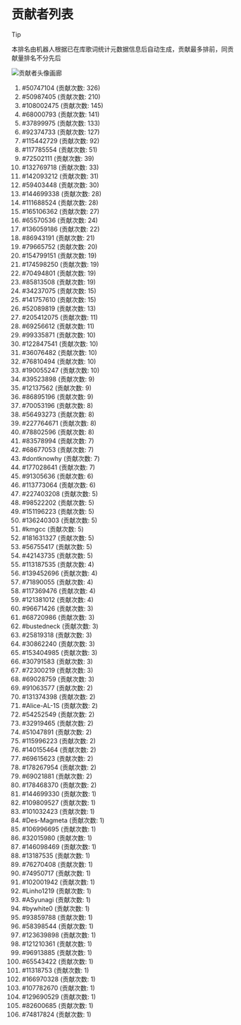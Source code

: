 # 贡献者列表

> [!TIP]
> 本排名由机器人根据已在库歌词统计元数据信息后自动生成，贡献最多排前，同贡献量排名不分先后

![贡献者头像画廊](./CONTRIBUTORS.svg)

1. #50747104 (贡献次数: 326)
2. #50987405 (贡献次数: 210)
3. #108002475 (贡献次数: 145)
4. #68000793 (贡献次数: 141)
5. #37899975 (贡献次数: 133)
6. #92374733 (贡献次数: 127)
7. #115442729 (贡献次数: 92)
8. #117785554 (贡献次数: 51)
9. #72502111 (贡献次数: 39)
10. #132769718 (贡献次数: 33)
11. #142093212 (贡献次数: 31)
12. #59403448 (贡献次数: 30)
13. #144699338 (贡献次数: 28)
14. #111688524 (贡献次数: 28)
15. #165106362 (贡献次数: 27)
16. #65570536 (贡献次数: 24)
17. #136059186 (贡献次数: 22)
18. #86943191 (贡献次数: 21)
19. #79665752 (贡献次数: 20)
20. #154799151 (贡献次数: 19)
21. #174598250 (贡献次数: 19)
22. #70494801 (贡献次数: 19)
23. #85813508 (贡献次数: 19)
24. #34237075 (贡献次数: 15)
25. #141757610 (贡献次数: 15)
26. #52089819 (贡献次数: 13)
27. #205412075 (贡献次数: 11)
28. #69256612 (贡献次数: 11)
29. #99335871 (贡献次数: 10)
30. #122847541 (贡献次数: 10)
31. #36076482 (贡献次数: 10)
32. #76810494 (贡献次数: 10)
33. #190055247 (贡献次数: 10)
34. #39523898 (贡献次数: 9)
35. #12137562 (贡献次数: 9)
36. #86895196 (贡献次数: 9)
37. #70053196 (贡献次数: 8)
38. #56493273 (贡献次数: 8)
39. #227764671 (贡献次数: 8)
40. #78802596 (贡献次数: 8)
41. #83578994 (贡献次数: 7)
42. #68677053 (贡献次数: 7)
43. #dontknowhy (贡献次数: 7)
44. #177028641 (贡献次数: 7)
45. #91305636 (贡献次数: 6)
46. #113773064 (贡献次数: 6)
47. #227403208 (贡献次数: 5)
48. #98522202 (贡献次数: 5)
49. #151196223 (贡献次数: 5)
50. #136240303 (贡献次数: 5)
51. #kmgcc (贡献次数: 5)
52. #181631327 (贡献次数: 5)
53. #56755417 (贡献次数: 5)
54. #42143735 (贡献次数: 5)
55. #113187535 (贡献次数: 4)
56. #139452696 (贡献次数: 4)
57. #71890055 (贡献次数: 4)
58. #117369476 (贡献次数: 4)
59. #121381012 (贡献次数: 4)
60. #96671426 (贡献次数: 3)
61. #68720986 (贡献次数: 3)
62. #bustedneck (贡献次数: 3)
63. #25819318 (贡献次数: 3)
64. #30862240 (贡献次数: 3)
65. #153404985 (贡献次数: 3)
66. #30791583 (贡献次数: 3)
67. #72300219 (贡献次数: 3)
68. #69028759 (贡献次数: 3)
69. #91063577 (贡献次数: 2)
70. #131374398 (贡献次数: 2)
71. #Alice-AL-1S (贡献次数: 2)
72. #54252549 (贡献次数: 2)
73. #32919465 (贡献次数: 2)
74. #51047891 (贡献次数: 2)
75. #115996223 (贡献次数: 2)
76. #140155464 (贡献次数: 2)
77. #69615623 (贡献次数: 2)
78. #178267954 (贡献次数: 2)
79. #69021881 (贡献次数: 2)
80. #178468370 (贡献次数: 2)
81. #144699330 (贡献次数: 1)
82. #109809527 (贡献次数: 1)
83. #101032423 (贡献次数: 1)
84. #Des-Magmeta (贡献次数: 1)
85. #106996695 (贡献次数: 1)
86. #32015980 (贡献次数: 1)
87. #146098469 (贡献次数: 1)
88. #13187535 (贡献次数: 1)
89. #76270408 (贡献次数: 1)
90. #74950717 (贡献次数: 1)
91. #102001942 (贡献次数: 1)
92. #Linho1219 (贡献次数: 1)
93. #ASyunagi (贡献次数: 1)
94. #bywhite0 (贡献次数: 1)
95. #93859788 (贡献次数: 1)
96. #58398544 (贡献次数: 1)
97. #123639898 (贡献次数: 1)
98. #121210361 (贡献次数: 1)
99. #96913885 (贡献次数: 1)
100. #65543422 (贡献次数: 1)
101. #11318753 (贡献次数: 1)
102. #166970328 (贡献次数: 1)
103. #107782670 (贡献次数: 1)
104. #129690529 (贡献次数: 1)
105. #82600685 (贡献次数: 1)
106. #74817824 (贡献次数: 1)
